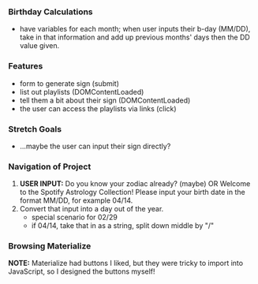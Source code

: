 ### Birthday Calculations
* have variables for each month; when user inputs their b-day (MM/DD), take in that information and add up previous months' days then the DD value given.

### Features
* form to generate sign (submit)
* list out playlists (DOMContentLoaded)
* tell them a bit about their sign (DOMContentLoaded)
* the user can access the playlists via links (click)

### Stretch Goals
* ...maybe the user can input their sign directly?

### Navigation of Project
1. **USER INPUT:** Do you know your zodiac already? (maybe) OR Welcome to the Spotify Astrology Collection! Please input your birth date in the format MM/DD, for example 04/14.
2. Convert that input into a day out of the year.
    * special scenario for 02/29
    * if 04/14, take that in as a string, split down middle by "/" 

### Browsing Materialize
**NOTE:** Materialize had buttons I liked, but they were tricky to import into JavaScript, so I designed the buttons myself!